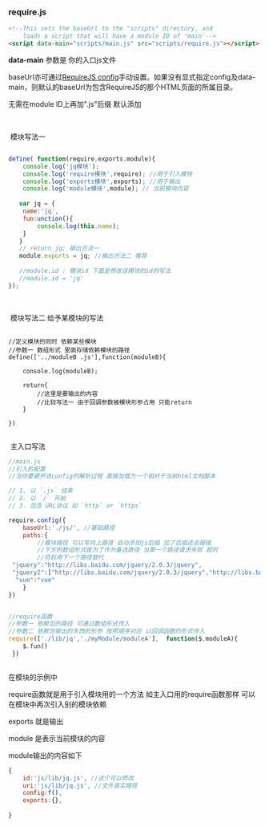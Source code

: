 ### require.js



```html
<!--This sets the baseUrl to the "scripts" directory, and
    loads a script that will have a module ID of 'main'-->
<script data-main="scripts/main.js" src="scripts/require.js"></script>
```

**data-main** 参数是 你的入口js文件

baseUrl亦可通过[RequireJS config](http://makingmobile.org/docs/tools/requirejs-api-zh/#config)手动设置。如果没有显式指定config及data-main，则默认的baseUrl为包含RequireJS的那个HTML页面的所属目录。



无需在module ID上再加".js"后缀 默认添加

​	

​	模块写法一

```javascript

define( function(require,exports,module){
	console.log('jq模块');
	console.log('require模块',require); //用于引入模块
	console.log('exports模块',exports); //用于输出
	console.log('module模块',module); // 当前模块内容
	
   var jq = {
   	name:'jq',
   	fun:unction(){
        console.log(this.name);
   	}
   } 
   // return jq; 输出方法一
   module.exports = jq; //输出方法二 推荐
       
   //module.id : 模块id 下面是修改该模块的id的写法
   //module.id = 'jq'  
});  


```

​	

​	模块写法二  给予某模块的写法

```

//定义模块的同时 依赖某些模块
//参数一 数组形式 里面存储依赖模块的路径
define(['../moduleB .js'],function(moduleB){
    
    console.log(moduleB);
    
    return{
        //这里是要输出的内容 
        //比较写法一 由于回调参数被模块形参占用 只能return
    }
    
})


```



​	主入口写法

```javascript
//main.js
//引入的配置
//当你要避开该config的解析过程 直接加载为一个相对于当前html文档脚本

// 1. 以 `.js` 结束
// 2. 以 `/` 开始 
// 3. 包含 URL协议 如 `http` or `https`

require.config({
    baseUrl:'./js/', //基础路径
    paths:{
        //模块路径 可以写向上路径 自动添加js后缀 加了后缀还会报错
        //下方的数组形式是为了作为备选路径 当第一个路径请求失败 超时
        //将启用下一个路径替代
 "jquery":"http://libs.baidu.com/jquery/2.0.3/jquery",
 "jquery2":["http://libs.baidu.com/jquery/2.0.3/jquery","http://libs.baidu.com/jquery/3.0.0/jquery"],
  "vue":"vue"
    }
})


//require函数
//参数一 依赖包的路径 可通过数组形式传入
//参数二 依赖包输出的东西的形参 按照顺序对应 以回调函数的形式传入
require(['./lib/jq','./myModule/moduleA'],  function($,moduleA){
    $.fun()
 })



```

在模块的示例中

require函数就是用于引入模块用的一个方法 如主入口用的require函数那样 可以在模块中再次引入别的模块依赖

exports 就是输出

module 是表示当前模块的内容

module输出的内容如下

```javascript
{
    id:'js/lib/jq.js', //这个可以修改
    uri:'js/lib/jq.js', //文件真实路径
    config:f(),
    exports:{},
    
}
```

